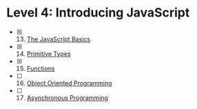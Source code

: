 # Level 4: Introducing JavaScript

- [x] 13. [The JavaScript Basics](./13-js-basics.md)
- [x] 14. [Primitive Types](./14-primitive-types.md)
- [x] 15. [Functions](./15-functions.md)
- [ ] 16. [Object Oriented Programming](./16-oop.md)
- [ ] 17. [Asynchronous Programming](./17-async.md)
